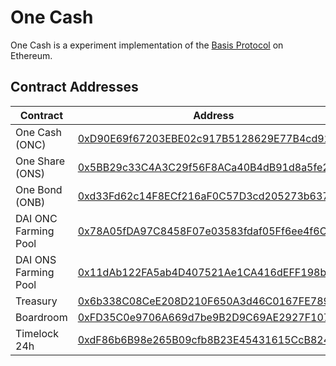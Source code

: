 # One Cash

One Cash is a experiment implementation of the [Basis Protocol](basis.io) on Ethereum. 

## Contract Addresses
| Contract  | Address |
| ------------- | ------------- |
| One Cash (ONC) | [0xD90E69f67203EBE02c917B5128629E77B4cd92dc](https://etherscan.io/token/0xD90E69f67203EBE02c917B5128629E77B4cd92dc) |
| One Share (ONS) | [0x5BB29c33C4A3C29f56F8ACa40B4dB91d8a5fe2c5](https://etherscan.io/token/0x5BB29c33C4A3C29f56F8ACa40B4dB91d8a5fe2c5) |
| One Bond (ONB) | [0xd33Fd62c14F8ECf216aF0C57D3cd205273b6374F](https://etherscan.io/token/0xd33Fd62c14F8ECf216aF0C57D3cd205273b6374F) |
| DAI ONC Farming Pool | [0x78A05fDA97C8458F07e03583fdaf05Ff6ee4f6C9](https://etherscan.io/address/0x78A05fDA97C8458F07e03583fdaf05Ff6ee4f6C9#code) |
| DAI ONS Farming Pool | [0x11dAb122FA5ab4D407521Ae1CA416dEFF198b688](https://etherscan.io/address/0x11dAb122FA5ab4D407521Ae1CA416dEFF198b688#code) |
| Treasury | [0x6b338C08CeE208D210F650A3d46C0167FE789886](https://etherscan.io/address/0x6b338C08CeE208D210F650A3d46C0167FE789886#code) |
| Boardroom | [0xFD35C0e9706A669d7be9B2D9C69AE2927F1071dB](https://etherscan.io/address/0xFD35C0e9706A669d7be9B2D9C69AE2927F1071dB#code) |
| Timelock 24h | [0xdF86b6B98e265B09cfb8B23E45431615CcB8244a](https://etherscan.io/address/0xdF86b6B98e265B09cfb8B23E45431615CcB8244a#code) |
